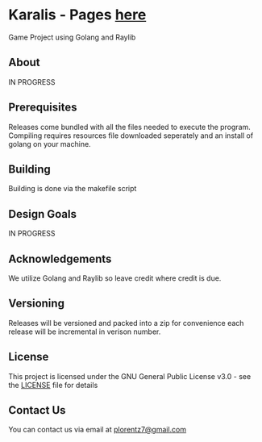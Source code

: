 # Karalis - Pages [here](https://karaalor.github.io/karalis/)
Game Project using Golang and Raylib

## About
IN PROGRESS

## Prerequisites
Releases come bundled with all the files needed to execute the program.
Compiling requires resources file downloaded seperately and an install of golang on your machine.

## Building
Building is done via the makefile script

## Design Goals
IN PROGRESS

## Acknowledgements
We utilize Golang and Raylib so leave credit where credit is due.

## Versioning
Releases will be versioned and packed into a zip for convenience each release will be incremental in verison number.

## License
This project is licensed under the GNU General Public License v3.0 - see the [LICENSE](LICENSE) file for details

## Contact Us
You can contact us via email at plorentz7@gmail.com

